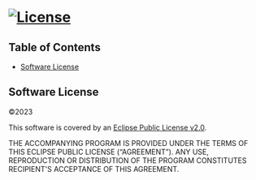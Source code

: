 #  [![License](https://img.shields.io/badge/License-EPL_1.0-red.svg)](https://opensource.org/licenses/EPL-1.0)

## Table of Contents


* [Software License](#software-license)


## Software License

©2023

This software is covered by an [Eclipse Public License v2.0](https://opensource.org/licenses/EPL-1.0).

THE ACCOMPANYING PROGRAM IS PROVIDED UNDER THE TERMS OF THIS ECLIPSE PUBLIC LICENSE (“AGREEMENT”). ANY USE, REPRODUCTION OR DISTRIBUTION OF THE PROGRAM CONSTITUTES RECIPIENT'S ACCEPTANCE OF THIS AGREEMENT.

